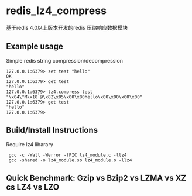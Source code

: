 # redis_lz4_compress
基于redis 4.0以上版本开发的redis 压缩响应数据模块

## Example usage

Simple redis string compression/decompression
```redis
127.0.0.1:6379> set test "hello"
OK
127.0.0.1:6379> get test
"hello"
127.0.0.1:6379> lz4.compress test
"\x04\"M\x18`@\x82\x05\x00\x80hello\x00\x00\x00\x00"
127.0.0.1:6379> get test
"hello"
127.0.0.1:6379>
```

## Build/Install Instructions

Require lz4 libarary
```
 gcc -c -Wall -Werror -fPIC lz4_module.c -llz4
 gcc -shared -o lz4_module.so lz4_module.o -llz4
```




## Quick Benchmark: Gzip vs Bzip2 vs LZMA vs XZ cs LZ4 vs LZO
[link]: (https://catchchallenger.first-world.info/wiki/Quick_Benchmark:_Gzip_vs_Bzip2_vs_LZMA_vs_XZ_vs_LZ4_vs_LZO)

